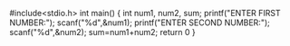 #include<stdio.h>
int main() 
{
  int num1, num2, sum;
  printf("ENTER FIRST NUMBER:");
  scanf("%d",&num1);
  printf("ENTER SECOND NUMBER:");
  scanf("%d",&num2);
  sum=num1+num2;
  return 0
}
